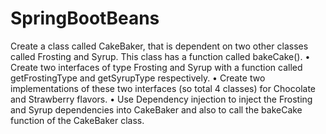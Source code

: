 # SpringBootBeans

Create a class called CakeBaker, that is dependent on two other
classes called Frosting and Syrup. This class has a function
called bakeCake().
• Create two interfaces of type Frosting and Syrup with a
function called getFrostingType and getSyrupType respectively.
• Create two implementations of these two interfaces (so total 4
classes) for Chocolate and Strawberry flavors.
• Use Dependency injection to inject the Frosting and Syrup
dependencies into CakeBaker and also to call the bakeCake
function of the CakeBaker class.
